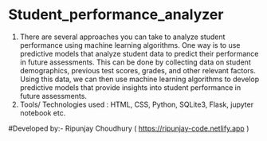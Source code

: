 # Student_performance_analyzer

1. There are several approaches you can take to analyze student performance using machine learning algorithms.
One way is to use predictive models that analyze student data to predict their performance in future assessments.
This can be done by collecting data on student demographics, previous test scores, grades, and other relevant factors.
Using this data, we can then use machine learning algorithms to develop predictive models that provide insights into
student performance in future assessments.
2. Tools/ Technologies used : HTML, CSS, Python, SQLite3, Flask, jupyter notebook etc.

#Developed by:-
    Ripunjay Choudhury ( https://ripunjay-code.netlify.app )
